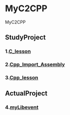 # MyC2CPP
MyC2CPP

## StudyProject
### 1.[C_lesson](https://github.com/zld126126/MyC2CPP/tree/main/C_lesson)
### 2.[Cpp_Import_Assembly](https://github.com/zld126126/MyC2CPP/tree/main/Cpp_Import_Assembly)
### 3.[Cpp_lesson](https://github.com/zld126126/MyC2CPP/tree/main/Cpp_lesson)

## ActualProject
### 4.[myLibevent](https://github.com/zld126126/MyC2CPP/tree/main/myLibevent)